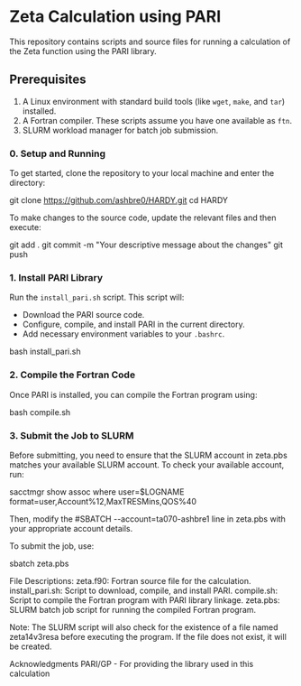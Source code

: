# Zeta Calculation using PARI

This repository contains scripts and source files for running a calculation of the Zeta function using the PARI library.

## Prerequisites

1. A Linux environment with standard build tools (like `wget`, `make`, and `tar`) installed.
2. A Fortran compiler. These scripts assume you have one available as `ftn`.
3. SLURM workload manager for batch job submission.

### 0. Setup and Running

To get started, clone the repository to your local machine and enter the directory:

git clone https://github.com/ashbre0/HARDY.git
cd HARDY

To make changes to the source code, update the relevant files and then execute:

git add .
git commit -m "Your descriptive message about the changes"
git push

### 1. Install PARI Library

Run the `install_pari.sh` script. This script will:
- Download the PARI source code.
- Configure, compile, and install PARI in the current directory.
- Add necessary environment variables to your `.bashrc`.

bash install_pari.sh

### 2. Compile the Fortran Code

Once PARI is installed, you can compile the Fortran program using:

bash compile.sh


### 3. Submit the Job to SLURM

Before submitting, you need to ensure that the SLURM account in zeta.pbs matches your available SLURM account. To check your available account, run:

sacctmgr show assoc where user=$LOGNAME format=user,Account%12,MaxTRESMins,QOS%40

Then, modify the #SBATCH --account=ta070-ashbre1 line in zeta.pbs with your appropriate account details.

To submit the job, use:

sbatch zeta.pbs



File Descriptions:
zeta.f90: Fortran source file for the calculation.
install_pari.sh: Script to download, compile, and install PARI.
compile.sh: Script to compile the Fortran program with PARI library linkage.
zeta.pbs: SLURM batch job script for running the compiled Fortran program.

Note: The SLURM script will also check for the existence of a file named zeta14v3resa before executing the program. If the file does not exist, it will be created.

Acknowledgments
PARI/GP - For providing the library used in this calculation
